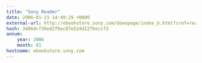 ```yaml
---
title: "Sony Reader"
date: 2006-01-21 14:49:29 +0000
external-url: http://ebookstore.sony.com/downpage/index_b.html?sref=reader
hash: 34064cf36e42f0ac8fe524d12fbeccf2
annum:
    year: 2006
    month: 01
hostname: ebookstore.sony.com
---
```



